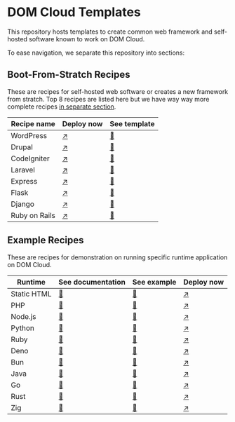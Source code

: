 # DOM Cloud Templates

This repository hosts templates to create common web framework and self-hosted software known to work on DOM Cloud.

To ease navigation, we separate this repository into sections:

## Boot-From-Stratch Recipes

These are recipes for self-hosted web software or creates a new framework from stratch. Top 8 recipes are listed here but we have way way more complete recipes [in separate section](./boot/). 

| Recipe name | Deploy now | See template |
| --- | --- | --- |
| WordPress | [↗️](https://my.domcloud.co/start?from=https://raw.githubusercontent.com/domcloud/dom-templates/master/boot/laravel.yml) | [📜](./boot/wordpress.yml)
| Drupal | [↗️](https://my.domcloud.co/start?from=https://raw.githubusercontent.com/domcloud/dom-templates/master/boot/drupal.yml) | [📜](./boot/drupal.yml)
| CodeIgniter | [↗️](https://my.domcloud.co/start?from=https://raw.githubusercontent.com/domcloud/dom-templates/master/boot/codeigniter.yml) | [📜](./boot/codeigniter.yml)
| Laravel | [↗️](https://my.domcloud.co/start?from=https://raw.githubusercontent.com/domcloud/dom-templates/master/boot/laravel.yml) | [📜](./boot/laravel.yml)
| Express | [↗️](https://my.domcloud.co/start?from=https://raw.githubusercontent.com/domcloud/dom-templates/master/boot/express.yml) | [📜](./boot/express.yml)
| Flask | [↗️](https://my.domcloud.co/start?from=https://raw.githubusercontent.com/domcloud/dom-templates/master/boot/flask.yml) | [📜](./boot/flask.yml)
| Django | [↗️](https://my.domcloud.co/start?from=https://raw.githubusercontent.com/domcloud/dom-templates/master/boot/django.yml) | [📜](./boot/django.yml)
| Ruby on Rails | [↗️](https://my.domcloud.co/start?from=https://raw.githubusercontent.com/domcloud/dom-templates/master/boot/rails.yml) | [📜](./boot/rails.yml)

## Example Recipes

These are recipes for demonstration on running specific runtime application on DOM Cloud. 

| Runtime | See documentation | See example | Deploy now |
| --- | --- | --- | --- |
| Static HTML | [📖](https://domcloud.co/docs/deployment/static-site) | [📜](./html.yml) | [↗️](https://my.domcloud.co/start?from=https://raw.githubusercontent.com/domcloud/dom-templates/master/html.yml) |
| PHP | [📖](https://domcloud.co/docs/deployment/php) | [📜](./php.yml) | [↗️](https://my.domcloud.co/start?from=https://raw.githubusercontent.com/domcloud/dom-templates/master/php.yml) |
| Node.js | [📖](https://domcloud.co/docs/deployment/php) | [📜](./node.yml) | [↗️](https://my.domcloud.co/start?from=https://raw.githubusercontent.com/domcloud/dom-templates/master/node.yml) |
| Python | [📖](https://domcloud.co/docs/deployment/python) | [📜](./python.yml) | [↗️](https://my.domcloud.co/start?from=https://raw.githubusercontent.com/domcloud/dom-templates/master/python.yml) |
| Ruby | [📖](https://domcloud.co/docs/deployment/ruby) | [📜](./ruby.yml) | [↗️](https://my.domcloud.co/start?from=https://raw.githubusercontent.com/domcloud/dom-templates/master/ruby.yml) |
| Deno | [📖](https://domcloud.co/docs/deployment/deno) | [📜](./deno.yml) | [↗️](https://my.domcloud.co/start?from=https://raw.githubusercontent.com/domcloud/dom-templates/master/deno.yml) |
| Bun | [📖](https://domcloud.co/docs/deployment/bun) | [📜](./bun.yml) | [↗️](https://my.domcloud.co/start?from=https://raw.githubusercontent.com/domcloud/dom-templates/master/bun.yml) |
| Java | [📖](https://domcloud.co/docs/deployment/java) | [📜](./java.yml) | [↗️](https://my.domcloud.co/start?from=https://raw.githubusercontent.com/domcloud/dom-templates/master/java.yml) |
| Go | [📖](https://domcloud.co/docs/deployment/go) | [📜](./go.yml) | [↗️](https://my.domcloud.co/start?from=https://raw.githubusercontent.com/domcloud/dom-templates/master/go.yml) |
| Rust | [📖](https://domcloud.co/docs/deployment/rust) | [📜](./rust.yml) | [↗️](https://my.domcloud.co/start?from=https://raw.githubusercontent.com/domcloud/dom-templates/master/rust.yml) |
| Zig | [📖](https://domcloud.co/docs/deployment/zig) | [📜](./zig.yml) | [↗️](https://my.domcloud.co/start?from=https://raw.githubusercontent.com/domcloud/dom-templates/master/zig.yml) |

